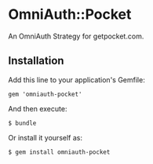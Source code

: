 # OmniAuth::Pocket

An OmniAuth Strategy for getpocket.com.

## Installation

Add this line to your application's Gemfile:

    gem 'omniauth-pocket'

And then execute:

    $ bundle

Or install it yourself as:

    $ gem install omniauth-pocket
